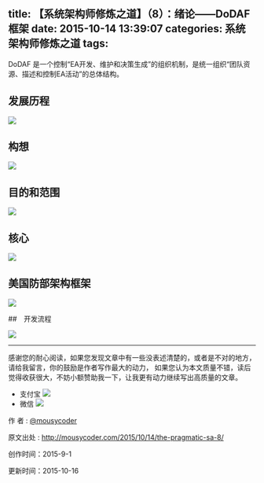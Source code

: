 title: 【系统架构师修炼之道】（8）：绪论——DoDAF框架
date: 2015-10-14 13:39:07
categories: 系统架构师修炼之道
tags:
---

DoDAF 是一个控制“EA开发、维护和决策生成”的组织机制，是统一组织“团队资源、描述和控制EA活动”的总体结构。


<!-- more -->

## 发展历程

![](http://7xjl4u.com1.z0.glb.clouddn.com/15-8-26/26441402.jpg)

## 构想

![](http://7xjl4u.com1.z0.glb.clouddn.com/15-8-26/75162945.jpg)

## 目的和范围

![](http://7xjl4u.com1.z0.glb.clouddn.com/15-8-26/81783519.jpg)

## 核心

![](http://7xjl4u.com1.z0.glb.clouddn.com/15-8-26/10752331.jpg)

## 美国防部架构框架

![](http://7xjl4u.com1.z0.glb.clouddn.com/15-8-26/23611371.jpg)

##　开发流程

![](http://7xjl4u.com1.z0.glb.clouddn.com/15-8-26/6451570.jpg)


---

感谢您的耐心阅读，如果您发现文章中有一些没表述清楚的，或者是不对的地方，请给我留言，你的鼓励是作者写作最大的动力，
如果您认为本文质量不错，读后觉得收获很大，不妨小额赞助我一下，让我更有动力继续写出高质量的文章。

- 支付宝 
![](http://7xjl4u.com1.z0.glb.clouddn.com/15-10-14/18963137.jpg)
- 微信 
![](http://7xjl4u.com1.z0.glb.clouddn.com/15-10-14/34122370.jpg)
   
作 者 : [@mousycoder](http://weibo.com/mousycoder)

原文出处 : http://mousycoder.com/2015/10/14/the-pragmatic-sa-8/

创作时间：2015-9-1

更新时间：2015-10-16

